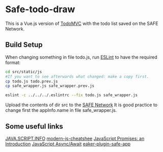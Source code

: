 # Safe-todo-draw
This is a Vue.js version of [TodoMVC](http://todomvc.com) with the todo list saved on the SAFE Network.

## Build Setup

When changing something in file todo.js, run [ESLint](https://eslint.org/docs/user-guide/getting-started) to have the required format:
``` bash
cd src/static/js
#If you want to see afterwards what changed: make a copy first.
cp todo.js todo.prev.js
cp safe_wrapper.js safe_wrapper.prev.js

eslint -c ../../../.eslintrc --fix todo.js safe_wrapper.js


```

Upload the contents of dir src to the [SAFE Network](https://maidsafe.net)
It is good practice to change first the appInfo.name in file safe_wrapper.js.

## Some useful links

[JAVA.SCRIPT.INFO](https://javascript.info)
[modern-js-cheatshee](https://github.com/mbeaudru/modern-js-cheatsheet)
[JavaScript Promises: an Introduction](https://hackernoon.com/6-reasons-why-javascripts-async-await-blows-promises-away-tutorial-c7ec10518dd9)
[JavaScript Async/Await](https://hackernoon.com/6-reasons-why-javascripts-async-await-blows-promises-away-tutorial-c7ec10518dd9)
[eaker-plugin-safe-app](http://docs.maidsafe.net/beaker-plugin-safe-app/)

